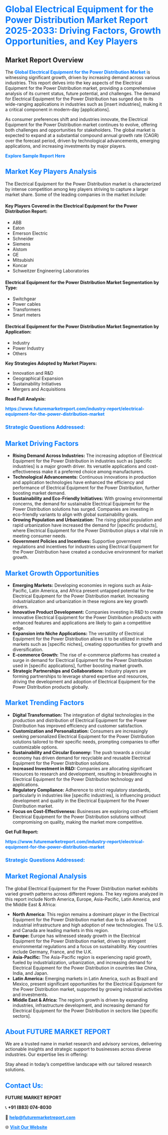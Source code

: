 <h1 style="color: #007BFF;">Global Electrical Equipment for the Power Distribution Market Report 2025-2033: Driving Factors, Growth Opportunities, and Key Players</h1>

<section id="overview">
<h2>Market Report Overview</h2>
<p>The <a href="https://www.futuremarketreport.com/industry-report/electrical-equipment-for-the-power-distribution-market" style="color: #007BFF; text-decoration: none;"><strong>Global Electrical Equipment for the Power Distribution Market</strong></a> is witnessing significant growth, driven by increasing demand across various industries. This report delves into the key aspects of the Electrical Equipment for the Power Distribution market, providing a comprehensive analysis of its current status, future potential, and challenges. The demand for Electrical Equipment for the Power Distribution has surged due to its wide-ranging applications in industries such as [insert industries], making it a critical component in modern-day [applications].</p>
<p>As consumer preferences shift and industries innovate, the Electrical Equipment for the Power Distribution market continues to evolve, offering both challenges and opportunities for stakeholders. The global market is expected to expand at a substantial compound annual growth rate (CAGR) over the forecast period, driven by technological advancements, emerging applications, and increasing investments by major players.</p>
</section>

<section id="overview">
<p><a href="https://www.futuremarketreport.com/request-sample/reportId=53045" style="color: #007BFF; text-decoration: none;"><strong>Explore Sample Report Here</strong></a></p>
</section>

<section id="key-players">
<h2 style="color: #007BFF;">Market Key Players Analysis</h2>
<p>The Electrical Equipment for the Power Distribution market is characterized by intense competition among key players striving to capture a larger market share. Some of the leading companies in the market include:</p>
<h4>Key Players Covered in the Electrical Equipment for the Power Distribution Report:</h4>
<ul><li>ABB</li><li>Eaton</li><li>Emerson Electric</li><li>Schneider</li><li>Siemens</li><li>Alstom</li><li>GE</li><li>Mitsubishi</li><li>Koncar</li><li>Schweitzer Engineering Laboratories</li></ul>
<h4>Electrical Equipment for the Power Distribution Market Segmentation by Type:</h4>
<ul><li>Switchgear</li><li>Power cables</li><li>Transformers</li><li>Smart meters</li></ul>

<h4>Electrical Equipment for the Power Distribution Market Segmentation by Application:</h4>
<ul><li>Industry</li><li>Power Industry</li><li>Others</li></ul>
<p><strong>Key Strategies Adopted by Market Players:</strong></p>
<ul>
<li>Innovation and R&D</li>
<li>Geographical Expansion</li>
<li>Sustainability Initiatives</li>
<li>Mergers and Acquisitions</li>
</ul>
</section>

<section>
<p><strong>Read Full Analysis: </strong></p><a href="https://www.futuremarketreport.com/industry-report/electrical-equipment-for-the-power-distribution-market" style="color: #007BFF; text-decoration: none;"><strong>https://www.futuremarketreport.com/industry-report/electrical-equipment-for-the-power-distribution-market</strong></a>
<h3 style="color: #007BFF;">Strategic Questions Addressed:</h3>
</section>

<section id="driving-factors">
<h2 style="color: #007BFF;">Market Driving Factors</h2>
<ul>
<li><strong>Rising Demand Across Industries:</strong> The increasing adoption of Electrical Equipment for the Power Distribution in industries such as [specific industries] is a major growth driver. Its versatile applications and cost-effectiveness make it a preferred choice among manufacturers.</li>
<li><strong>Technological Advancements:</strong> Continuous innovations in production and application technologies have enhanced the efficiency and performance of Electrical Equipment for the Power Distribution, further boosting market demand.</li>
<li><strong>Sustainability and Eco-Friendly Initiatives:</strong> With growing environmental concerns, the demand for sustainable Electrical Equipment for the Power Distribution solutions has surged. Companies are investing in eco-friendly variants to align with global sustainability goals.</li>
<li><strong>Growing Population and Urbanization:</strong> The rising global population and rapid urbanization have increased the demand for [specific products], where Electrical Equipment for the Power Distribution plays a vital role in meeting consumer needs.</li>
<li><strong>Government Policies and Incentives:</strong> Supportive government regulations and incentives for industries using Electrical Equipment for the Power Distribution have created a conducive environment for market growth.</li>
</ul>
</section>

<section id="growth-opportunities">
<h2 style="color: #007BFF;">Market Growth Opportunities</h2>
<ul>
<li><strong>Emerging Markets:</strong> Developing economies in regions such as Asia-Pacific, Latin America, and Africa present untapped potential for the Electrical Equipment for the Power Distribution market. Increasing industrialization and urbanization in these regions are key growth drivers.</li>
<li><strong>Innovative Product Development:</strong> Companies investing in R&D to create innovative Electrical Equipment for the Power Distribution products with enhanced features and applications are likely to gain a competitive edge.</li>
<li><strong>Expansion into Niche Applications:</strong> The versatility of Electrical Equipment for the Power Distribution allows it to be utilized in niche markets such as [specific niches], creating opportunities for growth and diversification.</li>
<li><strong>E-commerce Growth:</strong> The rise of e-commerce platforms has created a surge in demand for Electrical Equipment for the Power Distribution used in [specific applications], further boosting market growth.</li>
<li><strong>Strategic Partnerships and Collaborations:</strong> Industry players are forming partnerships to leverage shared expertise and resources, driving the development and adoption of Electrical Equipment for the Power Distribution products globally.</li>
</ul>
</section>

<section id="trending-factors">
<h2 style="color: #007BFF;">Market Trending Factors</h2>
<ul>
<li><strong>Digital Transformation:</strong> The integration of digital technologies in the production and distribution of Electrical Equipment for the Power Distribution has improved efficiency and customer satisfaction.</li>
<li><strong>Customization and Personalization:</strong> Consumers are increasingly seeking personalized Electrical Equipment for the Power Distribution solutions tailored to their specific needs, prompting companies to offer customizable options.</li>
<li><strong>Sustainability and Circular Economy:</strong> The push towards a circular economy has driven demand for recyclable and reusable Electrical Equipment for the Power Distribution solutions.</li>
<li><strong>Increased Investment in R&D:</strong> Companies are allocating significant resources to research and development, resulting in breakthroughs in Electrical Equipment for the Power Distribution technology and applications.</li>
<li><strong>Regulatory Compliance:</strong> Adherence to strict regulatory standards, particularly in industries like [specific industries], is influencing product development and quality in the Electrical Equipment for the Power Distribution market.</li>
<li><strong>Focus on Cost-Effectiveness:</strong> Businesses are exploring cost-efficient Electrical Equipment for the Power Distribution solutions without compromising on quality, making the market more competitive.</li>
</ul>
</section>

<section>
<p><strong>Get Full Report: </strong></p><a href="https://www.futuremarketreport.com/industry-report/electrical-equipment-for-the-power-distribution-market" style="color: #007BFF; text-decoration: none;"><strong>https://www.futuremarketreport.com/industry-report/electrical-equipment-for-the-power-distribution-market</strong></a>
<h3 style="color: #007BFF;">Strategic Questions Addressed:</h3>
</section>


<section id="regional-analysis">
<h2 style="color: #007BFF;">Market Regional Analysis</h2>
<p>The global Electrical Equipment for the Power Distribution market exhibits varied growth patterns across different regions. The key regions analyzed in this report include North America, Europe, Asia-Pacific, Latin America, and the Middle East & Africa:</p>
<ul>
<li><strong>North America:</strong> This region remains a dominant player in the Electrical Equipment for the Power Distribution market due to its advanced industrial infrastructure and high adoption of new technologies. The U.S. and Canada are leading markets in this region.</li>
<li><strong>Europe:</strong> Europe has witnessed steady growth in the Electrical Equipment for the Power Distribution market, driven by stringent environmental regulations and a focus on sustainability. Key countries include Germany, France, and the U.K.</li>
<li><strong>Asia-Pacific:</strong> The Asia-Pacific region is experiencing rapid growth, fueled by industrialization, urbanization, and increasing demand for Electrical Equipment for the Power Distribution in countries like China, India, and Japan.</li>
<li><strong>Latin America:</strong> Emerging markets in Latin America, such as Brazil and Mexico, present significant opportunities for the Electrical Equipment for the Power Distribution market, supported by growing industrial activities and investments.</li>
<li><strong>Middle East & Africa:</strong> The region’s growth is driven by expanding industries, infrastructure development, and increasing demand for Electrical Equipment for the Power Distribution in sectors like [specific sectors].</li>
</ul>
</section>

<footer>
<h2 style="color: #007BFF;">About FUTURE MARKET REPORT</h2>
<p>We are a trusted name in market research and advisory services, delivering actionable insights and strategic support to businesses across diverse industries. Our expertise lies in offering:</p>

<p>Stay ahead in today’s competitive landscape with our tailored research solutions.</p>

<h2 style="color: #007BFF;">Contact Us:</h2>
<p><strong>FUTURE MARKET REPORT</strong></p>
<p>📞 <strong>+91 (883) 074-8030</strong></p>
<p>📧 <strong><a href="mailto:help@futuremarketreport.com" style="color: #007BFF;">help@futuremarketreport.com</a></strong></p>
<p>🌐 <strong><a href="https://www.futuremarketreport.com/" style="color: #007BFF;">Visit Our Website</a></strong></p>
</footer>